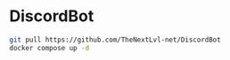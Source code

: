 # DiscordBot
````sh
git pull https://github.com/TheNextLvl-net/DiscordBot
docker compose up -d
````
